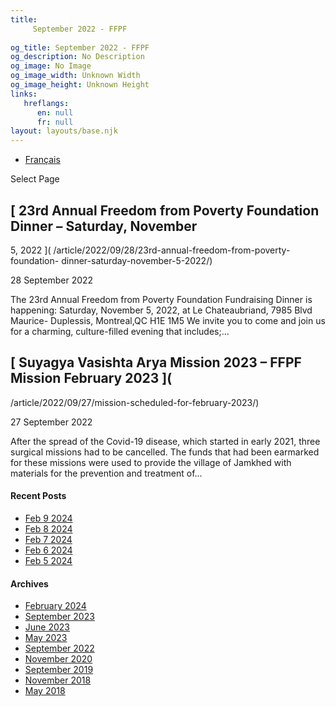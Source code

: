 ```yaml
---
title: 
     September 2022 - FFPF
    
og_title: September 2022 - FFPF
og_description: No Description
og_image: No Image
og_image_width: Unknown Width
og_image_height: Unknown Height
links:
   hreflangs:
      en: null
      fr: null
layout: layouts/base.njk
---
```


  * [ Français ]( /fr/article/2022/09/)

[ ]( )

Select Page

##  [ 23rd Annual Freedom from Poverty Foundation Dinner – Saturday, November
5, 2022 ]( /article/2022/09/28/23rd-annual-freedom-from-poverty-foundation-
dinner-saturday-november-5-2022/)

28 September 2022

The 23rd Annual Freedom from Poverty Foundation Fundraising Dinner is
happening: Saturday, November 5, 2022, at Le Chateaubriand, 7985 Blvd Maurice-
Duplessis, Montreal,QC H1E 1M5 We invite you to come and join us for a
charming, culture-filled evening that includes;...

##  [ Suyagya Vasishta Arya Mission 2023 – FFPF Mission February 2023 ](
/article/2022/09/27/mission-scheduled-for-february-2023/)

27 September 2022

After the spread of the Covid-19 disease, which started in early 2021, three
surgical missions had to be cancelled. The funds that had been earmarked for
these missions were used to provide the village of Jamkhed with materials for
the prevention and treatment of...

####  Recent Posts

  * [ Feb 9 2024 ]( /article/2024/02/09/feb-9-2024/)
  * [ Feb 8 2024 ]( /article/2024/02/08/feb-8-2024/)
  * [ Feb 7 2024 ]( /article/2024/02/07/feb-7-2024/)
  * [ Feb 6 2024 ]( /article/2024/02/06/feb-6-2024/)
  * [ Feb 5 2024 ]( /article/2024/02/05/feb-5-2024/)

####  Archives

  * [ February 2024 ]( /article/2024/02/)
  * [ September 2023 ]( /article/2023/09/)
  * [ June 2023 ]( /article/2023/06/)
  * [ May 2023 ]( /article/2023/05/)
  * [ September 2022 ](index.html)
  * [ November 2020 ]( /article/2020/11/)
  * [ September 2019 ]( /article/2019/09/)
  * [ November 2018 ]( /article/2018/11/)
  * [ May 2018 ]( /article/2018/05/)




